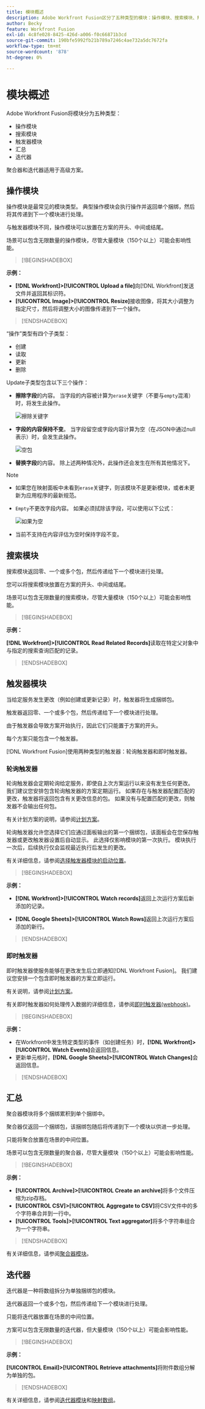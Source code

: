 ```yaml
---
title: 模块概述
description: Adobe Workfront Fusion区分了五种类型的模块：操作模块、搜索模块、触发器模块、聚合器和迭代器。 聚合器和迭代器适用于高级方案。
author: Becky
feature: Workfront Fusion
exl-id: 4c8fe028-8425-426d-a006-f0c66871b3cd
source-git-commit: 190bfe5992fb21b789a7246c4ae732a5dc7672fa
workflow-type: tm+mt
source-wordcount: '878'
ht-degree: 0%

---
```


# 模块概述

Adobe Workfront Fusion将模块分为五种类型：

* 操作模块
* 搜索模块
* 触发器模块
* 汇总
* 迭代器

聚合器和迭代器适用于高级方案。

## 操作模块

操作模块是最常见的模块类型。 典型操作模块会执行操作并返回单个捆绑，然后将其传递到下一个模块进行处理。

与触发器模块不同，操作模块可以放置在方案的开头、中间或结尾。

场景可以包含无限数量的操作模块，尽管大量模块（150个以上）可能会影响性能。

>[!BEGINSHADEBOX]

**示例：**

* **[!DNL Workfront]>[!UICONTROL Upload a file]**&#x200B;向[!DNL Workfront]发送文件并返回其标识符。
* **[!UICONTROL Image]>[!UICONTROL Resize]**&#x200B;接收图像，将其大小调整为指定尺寸，然后将调整大小的图像传递到下一个操作。

>[!ENDSHADEBOX]

“操作”类型有四个子类型：

* 创建
* 读取
* 更新
* 删除

Update子类型包含以下三个操作：

* **擦除字段**&#x200B;的内容。 当字段的内容被计算为`erase`关键字（不要与`empty`混淆）时，将发生此操作。

  ![擦除关键字](assets/erase-content-of-field.png)

* **字段的内容保持不变**。 当字段留空或字段内容计算为空（在JSON中通过null表示）时，会发生此操作。

  ![空包](assets/leave-content-field-unchanged.png)

* **替换字段**&#x200B;的内容。 除上述两种情况外，此操作还会发生在所有其他情况下。

>[!NOTE]
>
>* 如果您在映射面板中未看到`erase`关键字，则该模块不是更新模块，或者未更新为应用程序的最新规范。
>* `Empty`不更改字段内容。 如果必须拭除该字段，可以使用以下公式：
>
>   ![如果为空](assets/formula-ifempty-name-erase.png)
>
>* 当前不支持在内容评估为空时保持字段不变。

## 搜索模块

搜索模块返回零、一个或多个包，然后传递给下一个模块进行处理。

您可以将搜索模块放置在方案的开头、中间或结尾。

场景可以包含无限数量的搜索模块，尽管大量模块（150个以上）可能会影响性能。

>[!BEGINSHADEBOX]

**示例：**

**[!DNL Workfront]>[!UICONTROL Read Related Records]**&#x200B;读取在特定父对象中与指定的搜索查询匹配的记录。

>[!ENDSHADEBOX]

## 触发器模块

当给定服务发生更改（例如创建或更新记录）时，触发器将生成捆绑包。

触发器返回零、一个或多个包，然后传递给下一个模块进行处理。

由于触发器会导致方案开始执行，因此它们只能置于方案的开头。

每个方案只能包含一个触发器。

[!DNL Workfront Fusion]使用两种类型的触发器：轮询触发器和即时触发器。

### 轮询触发器

轮询触发器会定期轮询给定服务，即使自上次方案运行以来没有发生任何更改。 我们建议您安排包含轮询触发器的方案定期运行。 如果存在与触发器配置匹配的更改，触发器将返回包含有关更改信息的包。 如果没有与配置匹配的更改，则触发器不会输出任何包。

有关计划方案的说明，请参阅[计划方案](/help/workfront-fusion/create-scenarios/config-scenarios-settings/schedule-a-scenario.md)。

轮询触发器允许您选择它们应通过面板输出的第一个捆绑包，该面板会在您保存触发器或更改触发器设置后自动显示。 此选择仅影响模块的第一次执行。 模块执行一次后，后续执行仅会监视最近执行后发生的更改。

有关详细信息，请参阅[选择触发器模块的启动位置](/help/workfront-fusion/create-scenarios/add-modules/choose-where-trigger-module-starts.md)。

>[!BEGINSHADEBOX]

**示例：**

* **[!DNL Workfront]>[!UICONTROL Watch records]**&#x200B;返回上次运行方案后新添加的记录。

* **[!DNL Google Sheets]>[!UICONTROL Watch Rows]**&#x200B;返回上次运行方案后添加的新行。

>[!ENDSHADEBOX]

### 即时触发器

即时触发器使服务能够在更改发生后立即通知[!DNL Workfront Fusion]。 我们建议您安排一个包含即时触发器的方案立即运行。

有关说明，请参阅[计划方案](/help/workfront-fusion/create-scenarios/config-scenarios-settings/schedule-a-scenario.md)。

有关即时触发器如何处理传入数据的详细信息，请参阅[即时触发器(webhook)](/help/workfront-fusion/references/modules/webhooks-reference.md)。

>[!BEGINSHADEBOX]

**示例：**

* 在Workfront中发生特定类型的事件（如创建任务）时，**[!DNL Workfront]>[!UICONTROL Watch Events]**&#x200B;会返回信息。
* 更新单元格时，**[!DNL Google Sheets]>[!UICONTROL Watch Changes]**&#x200B;会返回信息。

>[!ENDSHADEBOX]

## 汇总

聚合器模块将多个捆绑累积到单个捆绑中。

聚合器仅返回一个捆绑包，该捆绑包随后将传递到下一个模块以供进一步处理。

只能将聚合放置在场景的中间位置。

场景可以包含无限数量的聚合器，尽管大量模块（150个以上）可能会影响性能。

>[!BEGINSHADEBOX]

**示例：**

* **[!UICONTROL Archive]>[!UICONTROL Create an archive]**&#x200B;将多个文件压缩为zip存档。
* **[!UICONTROL CSV]>[!UICONTROL Aggregate to CSV]**&#x200B;将CSV文件中的多个字符串合并到一行中。
* **[!UICONTROL Tools]>[!UICONTROL Text aggregator]**&#x200B;将多个字符串组合为一个字符串。

>[!ENDSHADEBOX]

有关详细信息，请参阅[聚合器模块](/help/workfront-fusion/references/modules/aggregator-module.md)。

## 迭代器

迭代器是一种将数组拆分为单独捆绑包的模块。

迭代器返回一个或多个包，然后传递给下一个模块进行处理。

只能将迭代器放置在场景的中间位置。

方案可以包含无限数量的迭代器，但大量模块（150个以上）可能会影响性能。

>[!BEGINSHADEBOX]

**示例：**

**[!UICONTROL Email]>[!UICONTROL Retrieve attachments]**&#x200B;将附件数组分解为单独的包。

>[!ENDSHADEBOX]

有关详细信息，请参阅[迭代器模块](/help/workfront-fusion/references/modules/iterator-module.md)和[映射数组](/help/workfront-fusion/create-scenarios/map-data/map-an-array.md)。

